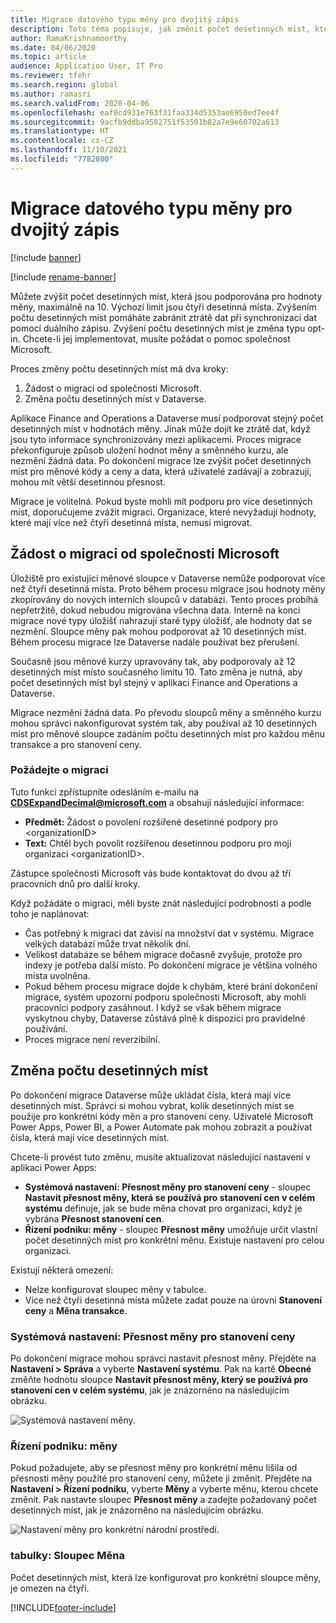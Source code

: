 ```yaml
---
title: Migrace datového typu měny pro dvojitý zápis
description: Toto téma popisuje, jak změnit počet desetinných míst, která pro měnu podporuje duální zápis.
author: RamaKrishnamoorthy
ms.date: 04/06/2020
ms.topic: article
audience: Application User, IT Pro
ms.reviewer: tfehr
ms.search.region: global
ms.author: ramasri
ms.search.validFrom: 2020-04-06
ms.openlocfilehash: eaf0cd931e763f31faa334d5353ae6950ed7ee4f
ms.sourcegitcommit: 9acfb9ddba9582751f53501b82a7e9e60702a613
ms.translationtype: HT
ms.contentlocale: cs-CZ
ms.lasthandoff: 11/10/2021
ms.locfileid: "7782800"
---
```

# <a name="currency-data-type-migration-for-dual-write"></a>Migrace datového typu měny pro dvojitý zápis

[!include [banner](../../includes/banner.md)]

[!include [rename-banner](~/includes/cc-data-platform-banner.md)]

Můžete zvýšit počet desetinných míst, která jsou podporována pro hodnoty měny, maximálně na 10. Výchozí limit jsou čtyři desetinná místa. Zvýšením počtu desetinných míst pomáháte zabránit ztrátě dat při synchronizaci dat pomocí duálního zápisu. Zvýšení počtu desetinných míst je změna typu opt-in. Chcete-li jej implementovat, musíte požádat o pomoc společnost Microsoft.

Proces změny počtu desetinných míst má dva kroky:

1. Žádost o migraci od společnosti Microsoft.
2. Změna počtu desetinných míst v Dataverse.

Aplikace Finance and Operations a Dataverse musí podporovat stejný počet desetinných míst v hodnotách měny. Jinak může dojít ke ztrátě dat, když jsou tyto informace synchronizovány mezi aplikacemi. Proces migrace překonfiguruje způsob uložení hodnot měny a směnného kurzu, ale nezmění žádná data. Po dokončení migrace lze zvýšit počet desetinných míst pro měnové kódy a ceny a data, která uživatelé zadávají a zobrazují, mohou mít větší desetinnou přesnost.

Migrace je volitelná. Pokud byste mohli mít podporu pro více desetinných míst, doporučujeme zvážit migraci. Organizace, které nevyžadují hodnoty, které mají více než čtyři desetinná místa, nemusí migrovat.

## <a name="requesting-migration-from-microsoft"></a>Žádost o migraci od společnosti Microsoft

Úložiště pro existující měnové sloupce v Dataverse nemůže podporovat více než čtyři desetinná místa. Proto během procesu migrace jsou hodnoty měny zkopírovány do nových interních sloupců v databázi. Tento proces probíhá nepřetržitě, dokud nebudou migrována všechna data. Interně na konci migrace nové typy úložišť nahrazují staré typy úložišť, ale hodnoty dat se nezmění. Sloupce měny pak mohou podporovat až 10 desetinných míst. Během procesu migrace lze Dataverse nadále používat bez přerušení.

Současně jsou měnové kurzy upravovány tak, aby podporovaly až 12 desetinných míst místo současného limitu 10. Tato změna je nutná, aby počet desetinných míst byl stejný v aplikaci Finance and Operations a Dataverse.

Migrace nezmění žádná data. Po převodu sloupců měny a směnného kurzu mohou správci nakonfigurovat systém tak, aby používal až 10 desetinných míst pro měnové sloupce zadáním počtu desetinných míst pro každou měnu transakce a pro stanovení ceny.

### <a name="request-a-migration"></a>Požádejte o migraci

Tuto funkci zpřístupníte odesláním e-mailu na **CDSExpandDecimal@microsoft.com** a obsahují následující informace:

+ **Předmět:** Žádost o povolení rozšířené desetinné podpory pro \<organizationID\>
+ **Text:** Chtěl bych povolit rozšířenou desetinnou podporu pro moji organizaci \<organizationID\>.

Zástupce společnosti Microsoft vás bude kontaktovat do dvou až tří pracovních dnů pro další kroky.

Když požádáte o migraci, měli byste znát následující podrobnosti a podle toho je naplánovat:

+ Čas potřebný k migraci dat závisí na množství dat v systému. Migrace velkých databází může trvat několik dní.
+ Velikost databáze se během migrace dočasně zvyšuje, protože pro indexy je potřeba další místo. Po dokončení migrace je většina volného místa uvolněna.
+ Pokud během procesu migrace dojde k chybám, které brání dokončení migrace, systém upozorní podporu společnosti Microsoft, aby mohli pracovníci podpory zasáhnout. I když se však během migrace vyskytnou chyby, Dataverse zůstává plně k dispozici pro pravidelné používání.
+ Proces migrace není reverzibilní.

## <a name="changing-the-number-of-decimal-places"></a>Změna počtu desetinných míst

Po dokončení migrace Dataverse může ukládat čísla, která mají více desetinných míst. Správci si mohou vybrat, kolik desetinných míst se použije pro konkrétní kódy měn a pro stanovení ceny. Uživatelé Microsoft Power Apps, Power BI, a Power Automate pak mohou zobrazit a používat čísla, která mají více desetinných míst.

Chcete-li provést tuto změnu, musíte aktualizovat následující nastavení v aplikaci Power Apps:

+ **Systémová nastavení: Přesnost měny pro stanovení ceny** - sloupec **Nastavit přesnost měny, která se používá pro stanovení cen v celém systému** definuje, jak se bude měna chovat pro organizaci, když je vybrána **Přesnost stanovení cen**.
+ **Řízení podniku: měny** - sloupec **Přesnost měny** umožňuje určit vlastní počet desetinných míst pro konkrétní měnu. Existuje nastavení pro celou organizaci.

Existují některá omezení:

+ Nelze konfigurovat sloupec měny v tabulce.
+ Více než čtyři desetinná místa můžete zadat pouze na úrovni **Stanovení ceny** a **Měna transakce**.

### <a name="system-settings-currency-precision-for-pricing"></a>Systémová nastavení: Přesnost měny pro stanovení ceny

Po dokončení migrace mohou správci nastavit přesnost měny. Přejděte na **Nastavení \> Správa** a vyberte **Nastavení systému**. Pak na kartě **Obecné** změňte hodnotu sloupce **Nastavit přesnost měny, který se používá pro stanovení cen v celém systému**, jak je znázorněno na následujícím obrázku.

![Systémová nastavení měny.](media/currency-system-settings.png)

### <a name="business-management-currencies"></a>Řízení podniku: měny

Pokud požadujete, aby se přesnost měny pro konkrétní měnu lišila od přesnosti měny použité pro stanovení ceny, můžete ji změnit. Přejděte na **Nastavení \> Řízení podniku**, vyberte **Měny** a vyberte měnu, kterou chcete změnit. Pak nastavte sloupec **Přesnost měny** a zadejte požadovaný počet desetinných míst, jak je znázorněno na následujícím obrázku.

![Nastavení měny pro konkrétní národní prostředí.](media/specific-currency.png)

### <a name="tables-currency-column"></a>tabulky: Sloupec Měna

Počet desetinných míst, která lze konfigurovat pro konkrétní sloupce měny, je omezen na čtyři.


[!INCLUDE[footer-include](../../../../includes/footer-banner.md)]